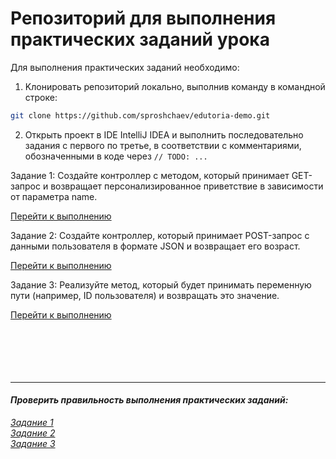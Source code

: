 # Репозиторий для выполнения практических заданий урока

Для выполнения практических заданий необходимо:  
1. Kлонировать репозиторий локально, выполнив команду в командной строке:
```bash
git clone https://github.com/sproshchaev/edutoria-demo.git
```
2. Открыть проект в IDE IntelliJ IDEA и выполнить последовательно задания с первого по третье, в соответствии с комментариями, обозначенными в коде через `// TODO: ...`

Задание 1: Создайте контроллер с методом, который принимает GET-запрос и возвращает персонализированное приветствие в зависимости от параметра name.

[Перейти к выполнению](https://github.com/sproshchaev/edutoria-demo/blob/main/spring-boot-mapping-requests/task-01/task-01-exercise/src/main/java/ru/edutoria/Main.java)

Задание 2: Создайте контроллер, который принимает POST-запрос с данными пользователя в формате JSON и возвращает его возраст.

[Перейти к выполнению](https://github.com/sproshchaev/edutoria-demo/blob/main/spring-boot-mapping-requests/task-02/task-02-exercise/src/main/java/ru/edutoria/Main.java)

Задание 3: Реализуйте метод, который будет принимать переменную пути (например, ID пользователя) и возвращать это значение.

[Перейти к выполнению](https://github.com/sproshchaev/edutoria-demo/blob/main/spring-boot-mapping-requests/task-03/task-03-exercise/src/main/java/ru/edutoria/Main.java)  
<br><br><br><br><br>
    
    
***  
#### _Проверить правильность выполнения практических заданий:_

[_Задание 1_](https://github.com/sproshchaev/edutoria-demo/blob/main/spring-boot-mapping-requests/task-01/task-01-solution/src/main/java/ru/edutoria/Main.java)  
[_Задание 2_](https://github.com/sproshchaev/edutoria-demo/blob/main/spring-boot-mapping-requests/task-02/task-02-solution/src/main/java/ru/edutoria/Main.java)  
[_Задание 3_](https://github.com/sproshchaev/edutoria-demo/blob/main/spring-boot-mapping-requests/task-03/task-03-solution/src/main/java/ru/edutoria/Main.java)  
